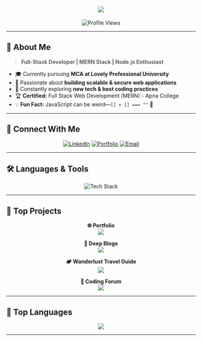  <h1 align="center">
  <a href="https://git.io/typing-svg">
    <img src="https://readme-typing-svg.herokuapp.com/?lines=Hello,+There!+👋;I'm+Deep!;Welcome+to+my+GitHub!&center=true&size=30&color=00C8FF">
  </a>
</h1>

<p align="center"> 
  <img src="https://komarev.com/ghpvc/?username=Kardanideep&color=brightgreen" alt="Profile Views">
</p>

---

## 🚀 About Me

> **Full-Stack Developer | MERN Stack | Node.js Enthusiast**

- 🎓 Currently pursuing **MCA at Lovely Professional University**
- 🚀 Passionate about **building scalable & secure web applications**
- 📖 Constantly exploring **new tech & best coding practices**
- 🏆 **Certified:** Full Stack Web Development (MERN) - Apna College
- 💡 **Fun Fact:** JavaScript can be weird—`[] + [] === ""` 🤯

---

## 🔗 Connect With Me

<p align="center">
  <a href="https://www.linkedin.com/in/kardani-deep/"><img src="https://img.shields.io/badge/LinkedIn-0077B5?style=for-the-badge&logo=linkedin&logoColor=white" alt="LinkedIn"></a>
  <a href="https://deep-k-portfolio.vercel.app/"><img src="https://img.shields.io/badge/Portfolio-000000?style=for-the-badge&logo=vercel&logoColor=white" alt="Portfolio"></a>
  <a href="mailto:kardanideep1@gmail.com"><img src="https://img.shields.io/badge/Gmail-D14836?style=for-the-badge&logo=gmail&logoColor=white" alt="Email"></a>
</p>

---

## 🛠️ Languages & Tools

<p align="center">
  <img src="https://skillicons.dev/icons?i=html,css,js,ts,react,next,nodejs,express,mysql,mongodb,bootstrap,tailwind,git,github" alt="Tech Stack">
</p>

---
## 📌 Top Projects

<p align="center">
  <strong>🌐 Portfolio</strong><br>
  <a href="https://deep-k-portfolio.vercel.app/"><img align="center" src="https://github-readme-stats.vercel.app/api/pin/?username=Kardanideep&repo=deep-portfolio&theme=algolia&v=1"/></a>
</p>  

<p align="center">  
  <strong>📝 Deep Blogs</strong><br>
  <a href="https://deep-blogs.vercel.app/"><img align="center" src="https://github-readme-stats.vercel.app/api/pin/?username=Kardanideep&repo=deep-blog&theme=algolia&v=1"/></a>
</p>

<p align="center">  
  <strong>🏕️ Wanderlust Travel Guide</strong><br>
  <a href="https://delta-project-kmys.onrender.com/"><img align="center" src="https://github-readme-stats.vercel.app/api/pin/?username=Kardanideep&repo=delta-project&theme=algolia&v=1"/></a>
</p>

<p align="center">  
  <strong>💬 Coding Forum</strong><br>
  <a href="https://my-forum.rf.gd/forum"><img align="center" src="https://github-readme-stats.vercel.app/api/pin/?username=Kardanideep&repo=froum-project&theme=algolia&v=1"/></a>
</p>

---


## 🚀 Top Languages

<p align="center">
  <img src="https://github-readme-stats.vercel.app/api/top-langs/?username=Kardanideep&layout=compact&theme=algolia&hide_border=true&langs_count=10"/>
</p>

---
